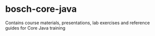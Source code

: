 # bosch-core-java
Contains course materials, presentations, lab exercises and reference guides for Core Java training
